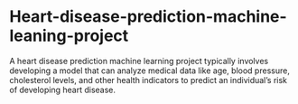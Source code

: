 # Heart-disease-prediction-machine-leaning-project
A heart disease prediction machine learning project typically involves developing a model that can analyze medical data like age, blood pressure, cholesterol levels, and other health indicators to predict an individual’s risk of developing heart disease.
